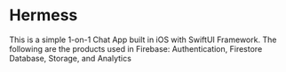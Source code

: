 # Hermess

This is a simple 1-on-1 Chat App built in iOS with SwiftUI Framework. The following are the products used in Firebase:
Authentication,
Firestore Database,
Storage, and
Analytics
